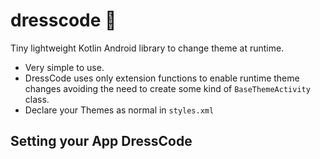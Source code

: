 # dresscode 👔

Tiny lightweight Kotlin Android library to change theme at runtime. 

- Very simple to use. 
- DressCode uses only extension functions to enable runtime theme changes avoiding the need to create some kind of `BaseThemeActivity` class.
- Declare your Themes as normal in `styles.xml`

## Setting your App DressCode
